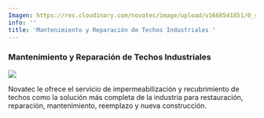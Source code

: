 ```yaml
---
Imagen: https://res.cloudinary.com/novatec/image/upload/v1668541851/0_suurbl_sdk65a.jpg
info: ''
title: 'Mantenimiento y Reparación de Techos Industriales '
---
```





### Mantenimiento y Reparación de Techos Industriales

![](https://res.cloudinary.com/novatec/v1668541851/0_suurbl_sdk65a.jpg)

Novatec le ofrece el servicio de impermeabilización y recubrimiento de techos como la solución más completa de la industria para restauración, reparación, mantenimiento, reemplazo y nueva construcción.
